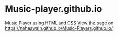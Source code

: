 # Music-player.github.io
Music Player using HTML and CSS
View the page on  https://nehaswain.github.io/Music-Players.github.io/

